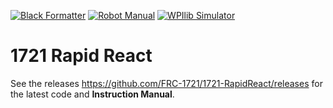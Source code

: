 [![Black Formatter](https://github.com/FRC-1721/1721-RapidReact/actions/workflows/black-formatter.yml/badge.svg)](https://github.com/FRC-1721/1721-RapidReact/actions/workflows/black-formatter.yml)
[![Robot Manual](https://github.com/FRC-1721/1721-RapidReact/actions/workflows/make-docs.yml/badge.svg)](https://github.com/FRC-1721/1721-RapidReact/actions/workflows/make-docs.yml)
[![WPIlib Simulator](https://github.com/FRC-1721/1721-RapidReact/actions/workflows/robot-simulator.yml/badge.svg)](https://github.com/FRC-1721/1721-RapidReact/actions/workflows/robot-simulator.yml)

# 1721 Rapid React

See the releases https://github.com/FRC-1721/1721-RapidReact/releases for the latest code and **Instruction Manual**.

